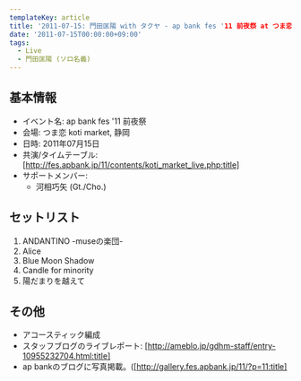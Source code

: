```yaml
---
templateKey: article
title: '2011-07-15: 門田匡陽 with タクヤ - ap bank fes '11 前夜祭 at つま恋 koti market'
date: '2011-07-15T00:00:00+09:00'
tags:
  - Live
  - 門田匡陽 (ソロ名義)
---
```

## 基本情報

* イベント名: ap bank fes '11 前夜祭
* 会場: つま恋 koti market, 静岡
* 日時: 2011年07月15日
* 共演/タイムテーブル: [http://fes.apbank.jp/11/contents/koti_market_live.php:title]
* サポートメンバー:
  * 河相巧矢 (Gt./Cho.)

## セットリスト

1. ANDANTINO -museの楽団-
1. Alice
1. Blue Moon Shadow
1. Candle for minority
1. 陽だまりを越えて

## その他

* アコースティック編成
* スタッフブログのライブレポート: [http://ameblo.jp/gdhm-staff/entry-10955232704.html:title]
* ap bankのブログに写真掲載。([http://gallery.fes.apbank.jp/11/?p=11:title]
